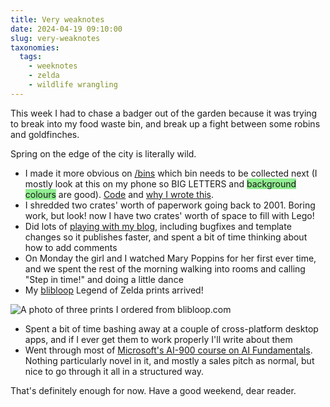 ```yaml
---
title: Very weaknotes
date: 2024-04-19 09:10:00
slug: very-weaknotes
taxonomies:
  tags:
    - weeknotes
    - zelda
    - wildlife wrangling
---
```

This week I had to chase a badger out of the garden because it was trying to break into my food waste bin, and break up a fight between some robins and goldfinches.

Spring on the edge of the city is literally wild.

<!-- more -->

* I made it more obvious on [/bins](https://philwilson.org/bins/) which bin needs to be collected next (I mostly look at this on my phone so BIG LETTERS and <span style="background-color: lightgreen">background colours</span> are good). [Code](https://github.com/pipwilson/bin-collections/) and [why I wrote this](https://philwilson.org/blog/2023/10/when-my-bins-go-out/).
* I shredded two crates' worth of paperwork going back to 2001. Boring work, but look! now I have two crates' worth of space to fill with Lego!
* Did lots of [playing with my blog](https://github.com/pipwilson/blog/commits/production/), including bugfixes and template changes so it publishes faster, and spent a bit of time thinking about how to add comments
* On Monday the girl and I watched Mary Poppins for her first ever time, and we spent the rest of the morning walking into rooms and calling "Step in time!" and doing a little dance
* My [blibloop](https://www.blibloop.com/) Legend of Zelda prints arrived!

![A photo of three prints I ordered from blibloop.com](/images/2024/04/blibloop-prints.jpg)

* Spent a bit of time bashing away at a couple of cross-platform desktop apps, and if I ever get them to work properly I'll write about them
* Went through most of [Microsoft's AI-900 course on AI Fundamentals](https://learn.microsoft.com/en-us/training/courses/ai-900t00). Nothing particularly novel in it, and mostly a sales pitch as normal, but nice to go through it all in a structured way.

That's definitely enough for now. Have a good weekend, dear reader.
